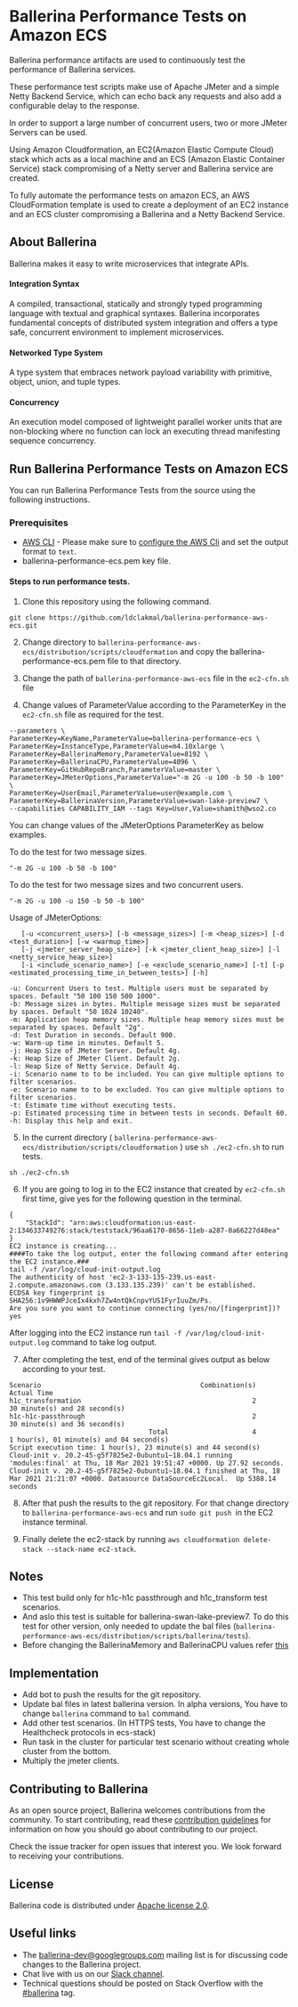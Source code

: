 # Ballerina Performance Tests on Amazon ECS

Ballerina performance artifacts are used to continuously test the performance of Ballerina services.

These performance test scripts make use of Apache JMeter and a simple Netty Backend Service, which can echo back any 
requests and also add a configurable delay to the response.

In order to support a large number of concurrent users, two or more JMeter Servers can be used.

Using Amazon Cloudformation, an EC2(Amazon Elastic Compute Cloud) stack which acts as a local machine and an ECS (Amazon Elastic Container Service) stack compromising of a Netty server and Ballerina service are created.

To fully automate the performance tests on amazon ECS, an AWS CloudFormation template is used to create a deployment of an EC2 
instance and an ECS cluster compromising a Ballerina and a Netty Backend Service.

## About Ballerina

Ballerina makes it easy to write microservices that integrate APIs.

#### Integration Syntax
A compiled, transactional, statically and strongly typed programming language with textual and graphical syntaxes. Ballerina incorporates fundamental concepts of distributed system integration and offers a type safe, concurrent environment to implement microservices.

#### Networked Type System
A type system that embraces network payload variability with primitive, object, union, and tuple types.

#### Concurrency
An execution model composed of lightweight parallel worker units that are non-blocking where no function can lock an executing thread manifesting sequence concurrency.

## Run Ballerina Performance Tests on Amazon ECS

You can run Ballerina Performance Tests from the source using the following instructions.

### Prerequisites

* [AWS CLI](https://aws.amazon.com/cli/) - Please make sure to [configure the AWS Cli](https://docs.aws.amazon.com/cli/latest/userguide/cli-chap-getting-started.html)
and set the output format to `text`.
* ballerina-performance-ecs.pem key file.

#### Steps to run performance tests.

1. Clone this repository using the following command.

```
git clone https://github.com/ldclakmal/ballerina-performance-aws-ecs.git
```

2. Change directory to `ballerina-performance-aws-ecs/distribution/scripts/cloudformation` and copy the ballerina-performance-ecs.pem file to that directory.

3. Change the path of `ballerina-performance-aws-ecs` file in the `ec2-cfn.sh` file

4. Change values of ParameterValue according to the ParameterKey in the `ec2-cfn.sh` file as required for the test.

```
--parameters \
ParameterKey=KeyName,ParameterValue=ballerina-performance-ecs \
ParameterKey=InstanceType,ParameterValue=m4.10xlarge \
ParameterKey=BallerinaMemory,ParameterValue=8192 \
ParameterKey=BallerinaCPU,ParameterValue=4096 \
ParameterKey=GitHubRepoBranch,ParameterValue=master \
ParameterKey=JMeterOptions,ParameterValue="-m 2G -u 100 -b 50 -b 100" \
ParameterKey=UserEmail,ParameterValue=user@example.com \
ParameterKey=BallerinaVersion,ParameterValue=swan-lake-preview7 \
--capabilities CAPABILITY_IAM --tags Key=User,Value=shamith@wso2.co
```

You can change values of the JMeterOptions ParameterKey as below examples.

To do the test for two message sizes.
```
"-m 2G -u 100 -b 50 -b 100"
```
To do the test for two message sizes and two concurrent users.
```
"-m 2G -u 100 -u 150 -b 50 -b 100"
```

Usage of JMeterOptions: 

```
   [-u <concurrent_users>] [-b <message_sizes>] [-m <heap_sizes>] [-d <test_duration>] [-w <warmup_time>]
   [-j <jmeter_server_heap_size>] [-k <jmeter_client_heap_size>] [-l <netty_service_heap_size>]
   [-i <include_scenario_name>] [-e <exclude_scenario_name>] [-t] [-p <estimated_processing_time_in_between_tests>] [-h]

-u: Concurrent Users to test. Multiple users must be separated by spaces. Default "50 100 150 500 1000".
-b: Message sizes in bytes. Multiple message sizes must be separated by spaces. Default "50 1024 10240".
-m: Application heap memory sizes. Multiple heap memory sizes must be separated by spaces. Default "2g".
-d: Test Duration in seconds. Default 900.
-w: Warm-up time in minutes. Default 5.
-j: Heap Size of JMeter Server. Default 4g.
-k: Heap Size of JMeter Client. Default 2g.
-l: Heap Size of Netty Service. Default 4g.
-i: Scenario name to to be included. You can give multiple options to filter scenarios.
-e: Scenario name to to be excluded. You can give multiple options to filter scenarios.
-t: Estimate time without executing tests.
-p: Estimated processing time in between tests in seconds. Default 60.
-h: Display this help and exit.
```

5. In the current directory ( `ballerina-performance-aws-ecs/distribution/scripts/cloudformation` ) use `sh ./ec2-cfn.sh` to run tests. 

```
sh ./ec2-cfn.sh
```

6. If you are going to log in to the EC2 instance that created by `ec2-cfn.sh` first time, give yes for the following question in the terminal.

```
{
    "StackId": "arn:aws:cloudformation:us-east-2:134633749276:stack/teststack/96aa6170-8656-11eb-a287-0a66227d48ea"
}
EC2 instance is creating...
####To take the log output, enter the following command after entering the EC2 instance.###
tail -f /var/log/cloud-init-output.log
The authenticity of host 'ec2-3-133-135-239.us-east-2.compute.amazonaws.com (3.133.135.239)' can't be established.
ECDSA key fingerprint is SHA256:1v9HWWPJceIx4kxh7Zw4ntQkCnpvYUS1FyrIuuZm/Ps.
Are you sure you want to continue connecting (yes/no/[fingerprint])? yes
```
After logging into the EC2 instance run `tail -f /var/log/cloud-init-output.log` command to take log output.

7. After completing the test, end of the terminal gives output as below according to your test.

```
Scenario                                        Combination(s)                                         Actual Time
h1c_transformation                                           2                       30 minute(s) and 28 second(s)
h1c-h1c-passthrough                                          2                       30 minute(s) and 36 second(s)
                                   Total                     4            1 hour(s), 01 minute(s) and 04 second(s)
Script execution time: 1 hour(s), 23 minute(s) and 44 second(s)
Cloud-init v. 20.2-45-g5f7825e2-0ubuntu1~18.04.1 running 'modules:final' at Thu, 18 Mar 2021 19:51:47 +0000. Up 27.92 seconds.
Cloud-init v. 20.2-45-g5f7825e2-0ubuntu1~18.04.1 finished at Thu, 18 Mar 2021 21:21:07 +0000. Datasource DataSourceEc2Local.  Up 5388.14 seconds
```
8. After that push the results to the git repository. For that change directory to `ballerina-performance-aws-ecs` and run `sudo git push `in the EC2 instance terminal. 

9. Finally delete the ec2-stack by running `aws cloudformation delete-stack --stack-name ec2-stack`.

## Notes

- This test build only for h1c-h1c passthrough and h1c_transform test scenarios.
- And aslo this test is suitable for ballerina-swan-lake-preview7. To do this test for other version, only needed to update the bal files (` ballerina-performance-aws-ecs/distribution/scripts/ballerina/tests `).
- Before changing the BallerinaMemory and BallerinaCPU values refer [this](https://docs.aws.amazon.com/AmazonECS/latest/developerguide/task-cpu-memory-error.html)

## Implementation

- Add bot to push the results for the git repository.
- Update bal files in latest ballerina version. In alpha versions, You have to change `ballerina` command to `bal` command.
- Add other test scenarios. (In HTTPS tests, You have to change the Healthcheck protocols in ecs-stack)
- Run task in the cluster for particular test scenario without creating whole cluster from the bottom.
- Multiply the jmeter clients.

## Contributing to Ballerina

As an open source project, Ballerina welcomes contributions from the community. To start contributing, read these [contribution guidelines](https://github.com/ballerina-platform/ballerina-lang/blob/master/CONTRIBUTING.md) for information on how you should go about contributing to our project.

Check the issue tracker for open issues that interest you. We look forward to receiving your contributions.

## License

Ballerina code is distributed under [Apache license 2.0](https://github.com/ballerina-platform/ballerina-lang/blob/master/LICENSE).

## Useful links

* The ballerina-dev@googlegroups.com mailing list is for discussing code changes to the Ballerina project.
* Chat live with us on our [Slack channel](https://ballerina-platform.slack.com/).
* Technical questions should be posted on Stack Overflow with the [#ballerina](https://stackoverflow.com/questions/tagged/ballerina) tag.